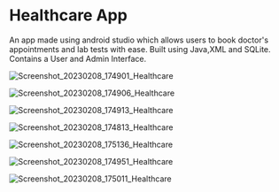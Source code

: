 # Healthcare App
An app made using android studio which allows users to book doctor's appointments and lab tests with ease.
Built using Java,XML and SQLite. Contains a User and Admin Interface.


![Screenshot_20230208_174901_Healthcare](https://github.com/kshama7/healthcareapp/assets/75107843/f8274c2e-895c-461b-a8b6-6a8e7ac209b7)


![Screenshot_20230208_174906_Healthcare](https://github.com/kshama7/healthcareapp/assets/75107843/6b24a0eb-1787-434e-810c-f24cdcaabdca)


![Screenshot_20230208_174913_Healthcare](https://github.com/kshama7/healthcareapp/assets/75107843/4a0bbda9-5a3a-445f-94b4-9fe00812e7ad)


![Screenshot_20230208_174813_Healthcare](https://github.com/kshama7/healthcareapp/assets/75107843/a0518f3a-4728-49d1-b823-fe2101ac0e93)


![Screenshot_20230208_175136_Healthcare](https://github.com/kshama7/healthcareapp/assets/75107843/5ba7561e-a85f-4d95-8ae8-30c8cd1090c2)


![Screenshot_20230208_174951_Healthcare](https://github.com/kshama7/healthcareapp/assets/75107843/8498c831-18f5-4f5b-92ae-e20a86c3d9c6)


![Screenshot_20230208_175011_Healthcare](https://github.com/kshama7/healthcareapp/assets/75107843/735c3e0e-3935-42f3-ab01-d3f77e22dc3b)

